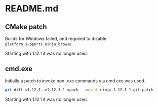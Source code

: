 # README.md

## CMake patch

Builds for Windows failed, and required to disable
`platform_supports_ninja_browse`.

Starting with 1.12.1 it was no longer used.

## cmd.exe

Initially a patch to invoke non .exe commands via cmd.exe was used.

```sh
git diff v1.12.1..v1.12.1-1-xpack --output ninja-1.12.1-1.git.patch
```

Starting with 1.12.1 it was no longer used.
